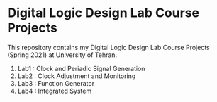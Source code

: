 # Digital Logic Design Lab Course Projects
This repository contains my Digital Logic Design Lab Course Projects (Spring 2021) at University of Tehran.

1. Lab1 : Clock and Periadic Signal Generation
2. Lab2 : Clock Adjustment and Monitoring
3. Lab3 : Function Generator
4. Lab4 : Integrated System

